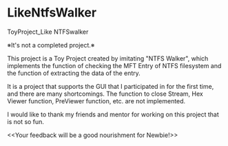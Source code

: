 # LikeNtfsWalker
ToyProject_Like NTFSwalker

※It's not a completed project.※

This project is a Toy Project created by imitating "NTFS Walker", which implements the function of checking the MFT Entry of NTFS filesystem and the function of extracting the data of the entry.

It is a project that supports the GUI that I participated in for the first time, and there are many shortcomings.
The function to close Stream, Hex Viewer function, PreViewer function, etc. are not implemented.

I would like to thank my friends and mentor for working on this project that is not so fun.

<<Your feedback will be a good nourishment for Newbie!>>
